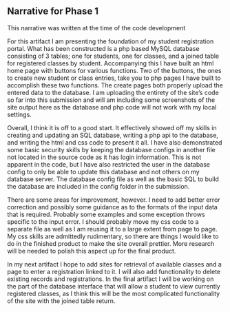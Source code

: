 ## Narrative for Phase 1

This narrative was written at the time of the code development

   For this artifact I am presenting the foundation of my student registration portal.  What has been constructed is a php based MySQL database consisting of 3 tables; one for students, one for classes, and a joined table for registered classes by student.  Accompanying this I have built an html home page with buttons for various functions.  Two of the buttons, the ones to create new student or class entries, take you to php pages I have built to accomplish these two functions.  The create pages both properly upload the entered data to the database.  I am uploading the entirety of the site’s code so far into this submission and will am including some screenshots of the site output here as the database and php code will not work with my local settings.
 
  Overall, I think it is off to a good start.  It effectively showed off my skills in creating and updating an SQL database, writing a php api to the database, and writing the html and css code to present it all.  I have also demonstrated some basic security skills by keeping the database configs in another file not located in the source code as it has login information.  This is not apparent in the code, but I have also restricted the user in the database config to only be able to update this database and not others on my database server.  The database config file as well as the basic SQL to build the database are included in the config folder in the submission.
  
   There are some areas for improvement, however.  I need to add better error correction and possibly some guidance as to the formats of the input data that is required.  Probably some examples and some exception throws specific to the input error.  I should probably move my css code to a separate file as well as I am reusing it to a large extent from page to page.  My css skills are admittedly rudimentary, so there are things I would like to do in the finished product to make the site overall prettier.  More research will be needed to polish this aspect up for the final product.  
	
   In my next artifact I hope to add sites for retrieval of available classes and a page to enter a registration linked to it.  I will also add functionality to delete existing records and registrations.  In the final artifact I will be working on the part of the database interface that will allow a student to view currently registered classes, as I think this will be the most complicated functionality of the site with the joined table return.
